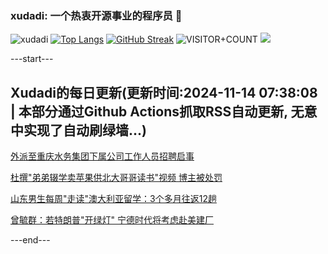### xudadi: 一个热衷开源事业的程序员 👋

![xudadi](https://github-readme-stats-git-masterorgs-github-readme-stats-team.vercel.app/api?username=xudadi)
[![Top Langs](https://github-readme-stats.vercel.app/api/top-langs/?username=xudadi)](https://github.com/anuraghazra/github-readme-stats)
[![GitHub Streak](https://streak-stats.demolab.com?user=xudadi&locale=zh_Hans)](https://git.io/streak-stats)
![VISITOR+COUNT](https://komarev.com/ghpvc/?username=xudadi&label=VISITOR+COUNT)
![](https://raw.githubusercontent.com/xudadi/xudadi/main/assets/github-contribution-grid-snake.svg)


---start---

## Xudadi的每日更新(更新时间:2024-11-14 07:38:08 | 本部分通过Github Actions抓取RSS自动更新, 无意中实现了自动刷绿墙...)

[外派至重庆水务集团下属公司工作人员招聘启事](https://www.gongkaoleida.com/article/2192598)

[杜撰"弟弟辍学卖苹果供北大哥哥读书"视频 博主被处罚](https://m.163.com/news/article/JGT0ESQC051492T3.html)

[山东男生每周"走读"澳大利亚留学：3个多月往返12趟](https://m.163.com/news/article/JGTDNNQ8051492T3.html)

[曾毓群：若特朗普"开绿灯" 宁德时代将考虑赴美建厂](https://m.163.com/news/article/JGSOP59K0534A4SC.html)

---end---
